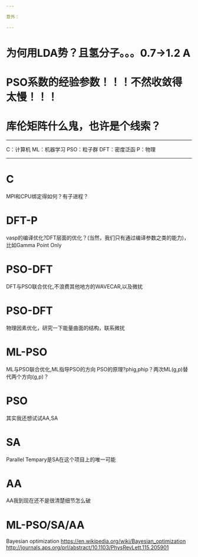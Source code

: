 ```yaml
---

意外：

---
```


# 为何用LDA势？且氢分子。。。0.7->1.2 A
# PSO系数的经验参数！！！不然收敛得太慢！！！
# 库伦矩阵什么鬼，也许是个线索？

---

C：计算机
ML：机器学习
PSO：粒子群
DFT：密度泛函
P：物理

---

# C
MPI和CPU绑定得如何？有子进程？
# DFT-P
vasp的编译优化?DFT层面的优化？(当然，我们只有通过编译参数之类的能力)，比如Gamma Point Only
# PSO-DFT
DFT与PSO联合优化,不浪费其他地方的WAVECAR,以及微扰
# PSO-DFT
物理因素优化，研究一下能量曲面的结构，联系微扰
# ML-PSO
ML与PSO联合优化,ML指导PSO的方向
PSO的原理?phig,phip？两次ML(g,p)替代两个方向(g,p)？
# PSO
其实我还想试试AA,SA
# SA
Parallel Tempary是SA在这个项目上的唯一可能
# AA
AA我到现在还不是很清楚细节怎么破
# ML-PSO/SA/AA
Bayesian optimization
https://en.wikipedia.org/wiki/Bayesian_optimization
http://journals.aps.org/prl/abstract/10.1103/PhysRevLett.115.205901
